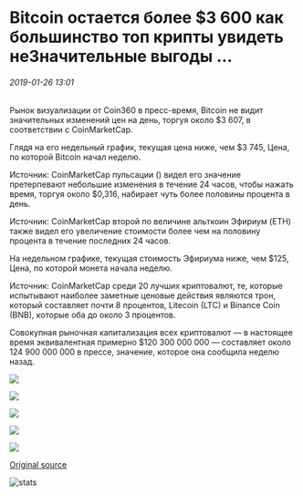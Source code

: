 # Bitcoin остается более $3 600 как большинство топ крипты увидеть неЗначительные выгоды ...

###### 2019-01-26 13:01

Рынок визуализации от Coin360 в пресс-время, Bitcoin не видит значительных изменений цен на день, торгуя около $3 607, в соответствии с CoinMarketCap.

Глядя на его недельный график, текущая цена ниже, чем $3 745, Цена, по которой Bitcoin начал неделю.

Источник: CoinMarketCap пульсации () видел его значение претерпевают небольшие изменения в течение 24 часов, чтобы нажать время, торгуя около $0,316, набирает чуть более половины процента в день.

Источник: CoinMarketCap второй по величине альткоин Эфириум (ETH) также видел его увеличение стоимости более чем на половину процента в течение последних 24 часов.

На недельном графике, текущая стоимость Эфириума ниже, чем $125, Цена, по которой монета начала неделю.

Источник: CoinMarketCap среди 20 лучших криптовалют, те, которые испытывают наиболее заметные ценовые действия являются трон, который составляет почти 8 процентов, Litecoin (LTC) и Binance Coin (BNB), которые оба до около 3 процентов.

Совокупная рыночная капитализация всех криптовалют — в настоящее время эквивалентная примерно $120 300 000 000 — составляет около 124 900 000 000 в прессе, значение, которое она сообщила неделю назад.

![](https://s3.cointelegraph.com/storage/uploads/view/00aaf56bd9b0c6f2764104cd8c97d3fc.png)

![](https://s3.cointelegraph.com/storage/uploads/view/b916e771fa2401f412aab7da98ec3f06.png)

![](https://s3.cointelegraph.com/storage/uploads/view/9ae976ce9af04e0091965810de16db78.png)

![](https://s3.cointelegraph.com/storage/uploads/view/9f4e0e7d1dd167bcdfbdfde51095d669.png)

![](https://s3.cointelegraph.com/storage/uploads/view/1eed19230220c0ba1970a09e16d70a8e.png)

[Original source](https://cointelegraph.com/news/bitcoin-stays-over-3-600-as-most-top-cryptos-see-slight-gains)

![stats](https://c.statcounter.com/11760860/0/a89fa40b/1/ "stats")